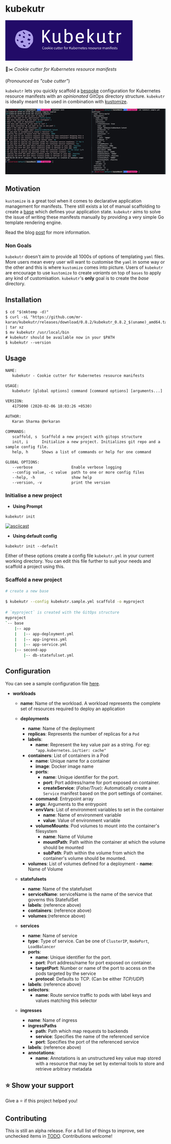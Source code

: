 # kubekutr

<img src="logo.png" alt="drawing" width="400"/>
<!-- ![](logo.png) -->

🍪✂️ _Cookie cutter for Kubernetes resource manifests_

(_Pronounced as "cube cutter"_)

`kubekutr` lets you quickly scaffold a [bespoke](https://github.com/kubernetes-sigs/kustomize/blob/master/docs/glossary.md#bespoke-configuration) configuration for Kubernetes resource manifests with an _opinionated_ GitOps directory structure. `kubekutr` is ideally meant to be used in combination with [kustomize](https://github.com/kubernetes-sigs/kustomize).

![Overview image](docs/overview.png)

## Motivation

`kustomize` is a great tool when it comes to declarative application management for manifests. There still exists a lot of manual scaffolding to create a [base](https://github.com/kubernetes-sigs/kustomize/blob/master/docs/glossary.md#base) which defines your application state. `kubekutr` aims to solve the issue of writing these manifests manually by providing a very simple Go template rendering engine.

Read the blog [post](https://mrkaran.dev/posts/introducing-kubekutr/) for more information.

### Non Goals

`kubekutr` doesn't aim to provide all 1000s of options of templating `yaml` files. More users mean every user will want to customise the `yaml` in some way or the other and this is where `kustomize` comes into picture. Users of `kubekutr` are encourage to use `kustomize` to create _variants_ on top of `bases` to apply any kind of customisation. `kubekutr`'s **only** goal is to create the _base_ directory.

## Installation

```shell
$ cd "$(mktemp -d)"
$ curl -sL "https://github.com/mr-karan/kubekutr/releases/download/0.8.2/kubekutr_0.8.2_$(uname)_amd64.tar.gz" | tar xz
$ mv kubekutr /usr/local/bin
# kubekutr should be available now in your $PATH
$ kubekutr --version
```

## Usage

```shell
NAME:
   kubekutr - Cookie cutter for Kubernetes resource manifests

USAGE:
   kubekutr [global options] command [command options] [arguments...]

VERSION:
   4175090 (2020-02-06 18:03:26 +0530)

AUTHOR:
   Karan Sharma @mrkaran

COMMANDS:
   scaffold, s  Scaffold a new project with gitops structure
   init, i      Initialize a new project. Initializes git repo and a sample config file.
   help, h      Shows a list of commands or help for one command

GLOBAL OPTIONS:
   --verbose                 Enable verbose logging
   --config value, -c value  path to one or more config files
   --help, -h                show help
   --version, -v             print the version
```

### Initialise a new project

- **Using Prompt**

`kubekutr init`

[![asciicast](https://asciinema.org/a/303176.png)](https://asciinema.org/a/303176)

- **Using default config**

`kubekutr init --default`

Either of these options create a config file `kubekutr.yml` in your current working directory. You can edit this file further to suit your needs and scaffold a project using this.

### Scaffold a new project

```bash
# create a new base

$ kubekutr --config kubekutr.sample.yml scaffold -o myproject

# `myproject` is created with the GitOps structure
myproject
`-- base
    |-- app
    |   |-- app-deployment.yml
    |   |-- app-ingress.yml
    |   |-- app-service.yml
    |-- second-app
        |-- db-statefulset.yml
```

## Configuration

You can see a sample configuration file [here](templates/config.sample.yml).

- **workloads**
    -   **name**: Name of the workload. A workload represents the complete set of resources required to deploy an application
    -   **deployments**
        -   **name**: Name of the deployment
        -   **replicas**: Represents the number of replicas for a `Pod`
        -   **labels**:
            - **name**: Represent the key value pair as a string. For eg: `"app.kubernetes.io/tier: cache"`
        -   **containers**: List of containers in a Pod
            - **name**: Unique name for a container
            - **image**: Docker image name
            -   **ports**:
                - **name**: Unique identifier for the port.
                - **port**: Port address/name for port exposed on container.
                - **createService**: (_False/True_): Automatically create a `Service` manifest based on the port settings of container.
            - **command**: Entrypoint array
            - **args**: Arguments to the entrypoint
            - **envVars**: List of environment variables to set in the container
                - **name**: Name of environment variable
                - **value**: Value of environment variable
            - **volumeMounts**: Pod volumes to mount into the container's filesystem
                - **name**: Name of Volume
                - **mountPath**: Path within the container at which the volume should be mounted
                - **subPath**: Path within the volume from which the container's volume should be mounted.
        -   **volumes**: List of volumes defined for a deployment
                - **name**: Name of Volume

    -   **statefulsets**
        -   **name**: Name of the statefulset
        -   **serviceName**: serviceName is the name of the service that governs this StatefulSet
        -   **labels**: (reference above)
        -   **containers**: (reference above)
        -   **volumes**:(reference above)

    -   **services**
        -   **name**: Name of service
        -   **type**: Type of service. Can be one of `ClusterIP`, `NodePort`, `LoadBalancer`
        -   **ports**:
            - **name**: Unique identifier for the port.
            - **port**: Port address/name for port exposed on container.
            - **targetPort**: Number or name of the port to access on the pods targeted by the service
            - **protocol**: Defaults to TCP. (Can be either _TCP/UDP_)
        -   **labels**: (reference above)
        -   **selectors**:
            - **name**:  Route service traffic to pods with label keys and values matching this selector

    -   **ingresses**
        -   **name**: Name of ingress
        -   **ingressPaths**
            -   **path**: Path which map requests to backends
            -   **service**: Specifies the name of the referenced service
            -   **port**: Specifies the port of the referenced service
        -   **labels**: (reference above)
        -   **annotations**:
            - **name**:  Annotations is an unstructured key value map stored with a resource that may be set by external tools to store and retrieve arbitrary metadata

## ⭐️ Show your support
Give a ⭐️ if this project helped you!

## Contributing

This is still an alpha release. For a full list of things to improve, see unchecked items in [TODO](TODO.md).
Contributions welcome!
